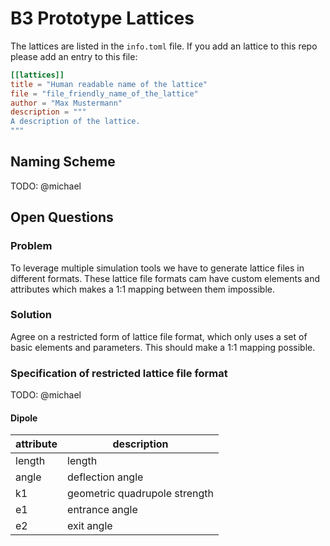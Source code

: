 # B3 Prototype Lattices

The lattices are listed in the `info.toml` file. If you add an lattice to this repo please add an entry to this file:

```toml
[[lattices]]
title = "Human readable name of the lattice"
file = "file_friendly_name_of_the_lattice"
author = "Max Mustermann"
description = """
A description of the lattice.
"""
```

## Naming Scheme

TODO: @michael

## Open Questions

### Problem

To leverage multiple simulation tools we have to generate lattice files in different formats. These lattice file formats cam have custom elements and attributes which makes a 1:1 mapping between them impossible.

### Solution

Agree on a restricted form of lattice file format, which only uses a set of basic elements and parameters. This should make a 1:1 mapping possible. 

### Specification of restricted lattice file format

TODO: @michael

#### Dipole

 | attribute | description                   |
 | --------- | ----------------------------- |
 | length    | length                        |
 | angle     | deflection angle              |
 | k1        | geometric quadrupole strength |
 | e1        | entrance angle                |
 | e2        | exit angle                    |
